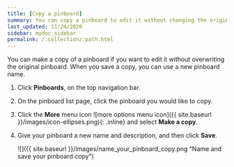 ```yaml
---
title: [Copy a pinboard]
summary: You can copy a pinboard to edit it without changing the original pinboard.
last_updated: 11/24/2020
sidebar: mydoc_sidebar
permalink: /:collection/:path.html
---
```

You can make a copy of a pinboard if you want to edit it without overwriting the original pinboard.  When you save a copy, you can use a new pinboard name.

1. Click **Pinboards**, on the top navigation bar.
2. On the pinboard list page, click the pinboard you would like to copy.
3. Click the **More** menu icon ![more options menu icon]({{ site.baseurl }}/images/icon-ellipses.png){: .inline} and select **Make a copy**.
4. Give your pinboard a new name and description, and then click **Save**.

     ![]({{ site.baseurl }}/images/name_your_pinboard_copy.png "Name and save your pinboard copy")

